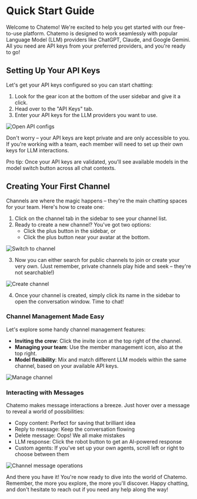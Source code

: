 # Quick Start Guide

Welcome to Chatemo! We're excited to help you get started with our free-to-use platform. Chatemo is designed to work seamlessly with popular Language Model (LLM) providers like ChatGPT, Claude, and Google Gemini. All you need are API keys from your preferred providers, and you're ready to go!

## Setting Up Your API Keys

Let's get your API keys configured so you can start chatting:

1. Look for the gear icon at the bottom of the user sidebar and give it a click.
2. Head over to the "API Keys" tab.
3. Enter your API keys for the LLM providers you want to use.

![Open API configs](/docs/apikey-1.png)

Don't worry – your API keys are kept private and are only accessible to you. If you're working with a team, each member will need to set up their own keys for LLM interactions.

Pro tip: Once your API keys are validated, you'll see available models in the model switch button across all chat contexts.

## Creating Your First Channel

Channels are where the magic happens – they're the main chatting spaces for your team. Here's how to create one:

1. Click on the channel tab in the sidebar to see your channel list.
2. Ready to create a new channel? You've got two options:
   - Click the plus button in the sidebar, or
   - Click the plus button near your avatar at the bottom.

![Switch to channel](/docs/channel-1.png)

3. Now you can either search for public channels to join or create your very own.
   (Just remember, private channels play hide and seek – they're not searchable!)

![Create channel](/docs/channel-2.png)

4. Once your channel is created, simply click its name in the sidebar to open the conversation window. Time to chat!

### Channel Management Made Easy

Let's explore some handy channel management features:

- **Inviting the crew**: Click the invite icon at the top right of the channel.
- **Managing your team**: Use the member management icon, also at the top right.
- **Model flexibility**: Mix and match different LLM models within the same channel, based on your available API keys.

![Manage channel](/docs/channel-3.png)

### Interacting with Messages

Chatemo makes message interactions a breeze. Just hover over a message to reveal a world of possibilities:

- Copy content: Perfect for saving that brilliant idea
- Reply to message: Keep the conversation flowing
- Delete message: Oops! We all make mistakes
- LLM response: Click the robot button to get an AI-powered response
- Custom agents: If you've set up your own agents, scroll left or right to choose between them

![Channel message operations](/docs/channel-4.png)

And there you have it! You're now ready to dive into the world of Chatemo. Remember, the more you explore, the more you'll discover. Happy chatting, and don't hesitate to reach out if you need any help along the way!

